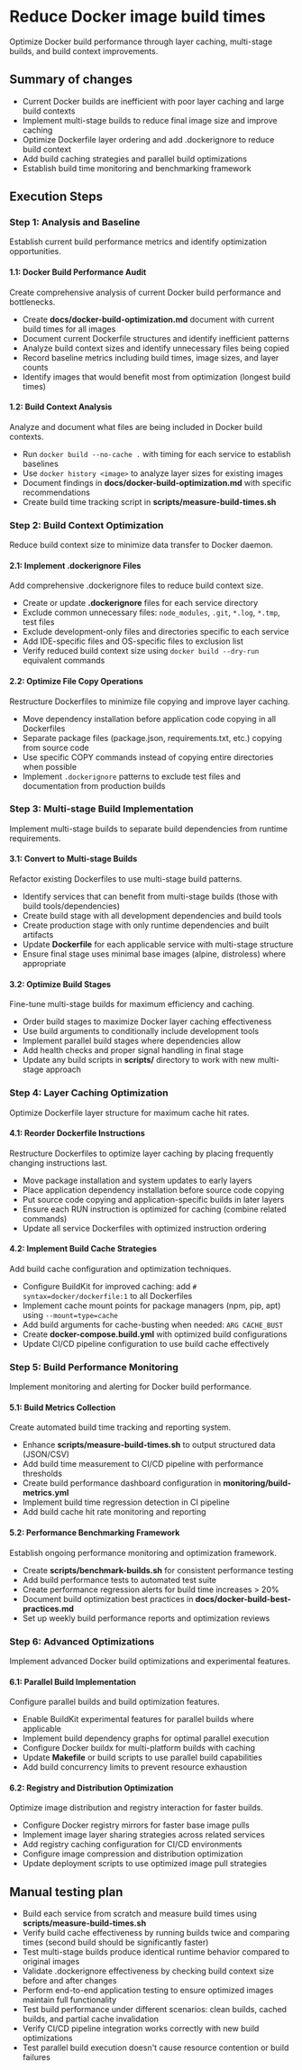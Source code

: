 # Reduce Docker image build times
Optimize Docker build performance through layer caching, multi-stage builds, and build context improvements.

## Summary of changes
- Current Docker builds are inefficient with poor layer caching and large build contexts
- Implement multi-stage builds to reduce final image size and improve caching
- Optimize Dockerfile layer ordering and add .dockerignore to reduce build context
- Add build caching strategies and parallel build optimizations
- Establish build time monitoring and benchmarking framework

## Execution Steps

### Step 1: Analysis and Baseline
Establish current build performance metrics and identify optimization opportunities.

#### 1.1: Docker Build Performance Audit
Create comprehensive analysis of current Docker build performance and bottlenecks.
- Create **docs/docker-build-optimization.md** document with current build times for all images
- Document current Dockerfile structures and identify inefficient patterns
- Analyze build context sizes and identify unnecessary files being copied
- Record baseline metrics including build times, image sizes, and layer counts
- Identify images that would benefit most from optimization (longest build times)

#### 1.2: Build Context Analysis
Analyze and document what files are being included in Docker build contexts.
- Run `docker build --no-cache .` with timing for each service to establish baselines
- Use `docker history <image>` to analyze layer sizes for existing images
- Document findings in **docs/docker-build-optimization.md** with specific recommendations
- Create build time tracking script in **scripts/measure-build-times.sh**

### Step 2: Build Context Optimization
Reduce build context size to minimize data transfer to Docker daemon.

#### 2.1: Implement .dockerignore Files
Add comprehensive .dockerignore files to reduce build context size.
- Create or update **.dockerignore** files for each service directory
- Exclude common unnecessary files: `node_modules`, `.git`, `*.log`, `*.tmp`, test files
- Exclude development-only files and directories specific to each service
- Add IDE-specific files and OS-specific files to exclusion list
- Verify reduced build context size using `docker build --dry-run` equivalent commands

#### 2.2: Optimize File Copy Operations
Restructure Dockerfiles to minimize file copying and improve layer caching.
- Move dependency installation before application code copying in all Dockerfiles
- Separate package files (package.json, requirements.txt, etc.) copying from source code
- Use specific COPY commands instead of copying entire directories when possible
- Implement `.dockerignore` patterns to exclude test files and documentation from production builds

### Step 3: Multi-stage Build Implementation
Implement multi-stage builds to separate build dependencies from runtime requirements.

#### 3.1: Convert to Multi-stage Builds
Refactor existing Dockerfiles to use multi-stage build patterns.
- Identify services that can benefit from multi-stage builds (those with build tools/dependencies)
- Create build stage with all development dependencies and build tools
- Create production stage with only runtime dependencies and built artifacts
- Update **Dockerfile** for each applicable service with multi-stage structure
- Ensure final stage uses minimal base images (alpine, distroless) where appropriate

#### 3.2: Optimize Build Stages
Fine-tune multi-stage builds for maximum efficiency and caching.
- Order build stages to maximize Docker layer caching effectiveness
- Use build arguments to conditionally include development tools
- Implement parallel build stages where dependencies allow
- Add health checks and proper signal handling in final stage
- Update any build scripts in **scripts/** directory to work with new multi-stage approach

### Step 4: Layer Caching Optimization
Optimize Dockerfile layer structure for maximum cache hit rates.

#### 4.1: Reorder Dockerfile Instructions
Restructure Dockerfiles to optimize layer caching by placing frequently changing instructions last.
- Move package installation and system updates to early layers
- Place application dependency installation before source code copying
- Put source code copying and application-specific builds in later layers
- Ensure each RUN instruction is optimized for caching (combine related commands)
- Update all service Dockerfiles with optimized instruction ordering

#### 4.2: Implement Build Cache Strategies
Add build cache configuration and optimization techniques.
- Configure BuildKit for improved caching: add `# syntax=docker/dockerfile:1` to all Dockerfiles
- Implement cache mount points for package managers (npm, pip, apt) using `--mount=type=cache`
- Add build arguments for cache-busting when needed: `ARG CACHE_BUST`
- Create **docker-compose.build.yml** with optimized build configurations
- Update CI/CD pipeline configuration to use build cache effectively

### Step 5: Build Performance Monitoring
Implement monitoring and alerting for Docker build performance.

#### 5.1: Build Metrics Collection
Create automated build time tracking and reporting system.
- Enhance **scripts/measure-build-times.sh** to output structured data (JSON/CSV)
- Add build time measurement to CI/CD pipeline with performance thresholds
- Create build performance dashboard configuration in **monitoring/build-metrics.yml**
- Implement build time regression detection in CI pipeline
- Add build cache hit rate monitoring and reporting

#### 5.2: Performance Benchmarking Framework
Establish ongoing performance monitoring and optimization framework.
- Create **scripts/benchmark-builds.sh** for consistent performance testing
- Add build performance tests to automated test suite
- Create performance regression alerts for build time increases > 20%
- Document build optimization best practices in **docs/docker-build-best-practices.md**
- Set up weekly build performance reports and optimization reviews

### Step 6: Advanced Optimizations
Implement advanced Docker build optimizations and experimental features.

#### 6.1: Parallel Build Implementation
Configure parallel builds and build optimization features.
- Enable BuildKit experimental features for parallel builds where applicable
- Implement build dependency graphs for optimal parallel execution
- Configure Docker buildx for multi-platform builds with caching
- Update **Makefile** or build scripts to use parallel build capabilities
- Add build concurrency limits to prevent resource exhaustion

#### 6.2: Registry and Distribution Optimization
Optimize image distribution and registry interaction for faster builds.
- Configure Docker registry mirrors for faster base image pulls
- Implement image layer sharing strategies across related services
- Add registry caching configuration for CI/CD environments
- Configure image compression and distribution optimization
- Update deployment scripts to use optimized image pull strategies

## Manual testing plan
- Build each service from scratch and measure build times using **scripts/measure-build-times.sh**
- Verify build cache effectiveness by running builds twice and comparing times (second build should be significantly faster)
- Test multi-stage builds produce identical runtime behavior compared to original images
- Validate .dockerignore effectiveness by checking build context size before and after changes
- Perform end-to-end application testing to ensure optimized images maintain full functionality
- Test build performance under different scenarios: clean builds, cached builds, and partial cache invalidation
- Verify CI/CD pipeline integration works correctly with new build optimizations
- Test parallel build execution doesn't cause resource contention or build failures